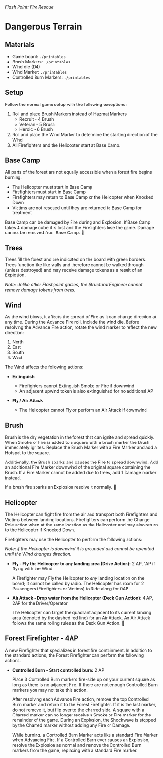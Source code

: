 *Flash Point: Fire Rescue*
# Dangerous Terrain

## Materials
  - Game board: `./printables`
  - Brush Markers: `./printables`
  - Wind die (D4)
  - Wind Marker: `./printables`
  - Controlled Burn Markers: `./printables`

## Setup

Follow the normal game setup with the following exceptions:

1. Roll and place Brush Markers instead of Hazmat Markers
    * Recruit - 4 Brush
    * Veteran - 5 Brush
    * Heroic - 6 Brush
2. Roll and place the Wind Marker to determine the starting direction of the Wind
3. All Firefighters and the Helicopter start at Base Camp.

## Base Camp
All parts of the forest are not equally accessible when a forest fire begins burning.

- The Helicopter must start in Base Camp
- Firefighters must start in Base Camp
- Firefighters may return to Base Camp or the Helicopter when Knocked Down
- Victims are not rescued until they are returned to Base Camp for treatment

Base Camp can be damaged by Fire during and Explosion. If Base Camp takes 4 damage cube it is lost and the Firefighters lose the game. Damage cannot be removed from Base Camp.

## Trees
Trees fill the forest and are indicated on the board with green borders.  Trees function like like walls and therefore cannot be walked through (unless destroyed) and may receive damage tokens as a result of an Explosion.

*Note: Unlike other Flashpoint games, the Structural Engineer cannot remove damage tokens from trees.*

## Wind
As the wind blows, it affects the spread of Fire as it can change direction at any time.  During the Advance Fire roll, include the wind die. Before resolving the Advance Fire action, rotate the wind marker to reflect the new direction:
1. North
2. East
3. South
4. West

The Wind affects the following actions:
- **Extinguish** 
  - Firefighters cannot Extinguish Smoke or Fire if downwind
  - An adjacent upwind token is also extinguished for no additional AP

- **Fly / Air Attack**
  - The Helicopter cannot Fly or perform an Air Attack if downwind

## Brush
Brush is the dry vegetation in the forest that can ignite and spread quickly. When Smoke or Fire is added to a square with a brush marker the Brush immediately ignites. Replace the Brush Marker with a Fire Marker and add a Hotspot to the square.

Additionally, the Brush sparks and causes the Fire to spread downwind.  Add an additional Fire Marker downwind of the original square containing the Brush.  If a Fire Marker cannot be added due to trees, add 1 Damage marker instead.

If a brush fire sparks an Explosion resolve it normally.

## Helicopter
The Helicopter can fight fire from the air and transport both Firefighters and Victims between landing locations. Firefighters can perform the Change Role action when at the same location as the Helicopter and may also return to the Helicopter if Knocked Down.

Firefighters may use the Helicopter to perform the following actions:

*Note: if the Helicopter is downwind it is grounded and cannot be operated until the Wind changes direction.*

- **Fly - Fly the Helicopter to any landing area (Drive Action):** 2 AP, 1AP if flying with the Wind
  
  A Firefighter may Fly the Helicopter to *any* landing location on the board; it cannot be called by radio.  The Helicopter has room for 2 Passengers (Firefighters or Victims) to Ride along for 0AP.

- **Air Attack - Drop water from the Helicopter (Deck Gun Action)**: 4 AP, 2AP for the Driver/Operator

  The Helicopter can target the quadrant adjacent to its current landing area (denoted by the dashed red line) for an Air Attack. An Air Attack follows the same rolling rules as the Deck Gun Action.

## Forest Firefighter - 4AP

A new Firefighter that specializes in forest fire containment.  In addition to the standard actions, the Forest Firefighter can perform the following actions.

- **Controlled Burn - Start controlled burn:** 2 AP

  Place 3 Controlled Burn markers fire-side up on your current square as long as there is no adjacent Fire. If there are not enough Controlled Burn markers you may not take this action.

  After resolving each Advance Fire action, remove the top Controlled Burn marker and return it to the Forest Firefighter.  If it is the last marker, do not remove it, but flip over to the charred side.  A square with a Charred marker can no longer receive a Smoke or Fire marker for the remainder of the game.  During an Explosion, the Shockwave is stopped by the Charred marker without adding any Fire or Damage.

  While burning, a Controlled Burn Marker acts like a standard Fire Marker when Advancing Fire. If a Controlled Burn ever causes an Explosion, resolve the Explosion as normal and remove the Controlled Burn markers from the game, replacing with a standard Fire marker.